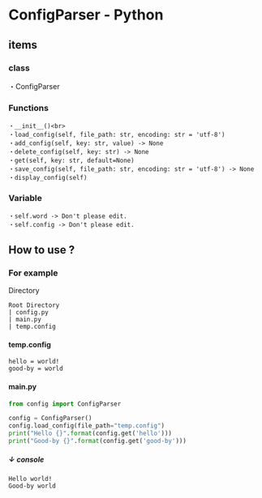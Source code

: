# ConfigParser - Python
## items
### class
・ConfigParser
  ### Functions
    ・__init__()<br>
    ・load_config(self, file_path: str, encoding: str = 'utf-8')
    ・add_config(self, key: str, value) -> None
    ・delete_config(self, key: str) -> None
    ・get(self, key: str, default=None)
    ・save_config(self, file_path: str, encoding: str = 'utf-8') -> None
    ・display_config(self)
  ### Variable
    ・self.word -> Don't please edit.
    ・self.config -> Don't please edit.

## How to use ?
### For example
Directory
```
Root Directory
| config.py
| main.py
| temp.config
```
#### temp.config
```config
hello = world!
good-by = world
```
#### main.py
```python main.py
from config import ConfigParser

config = ConfigParser()
config.load_config(file_path="temp.config")
print("Hello {}".format(config.get('hello')))
print("Good-by {}".format(config.get('good-by')))
```
##### ___↓ console___
```text
Hello world!
Good-by world
```
